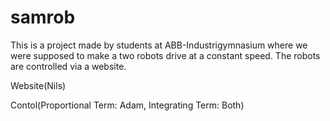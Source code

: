 # samrob
This is a project made by students at ABB-Industrigymnasium where we were supposed to make a two robots drive at a constant speed. The robots are controlled via a website. 

Website(Nils)

Contol(Proportional Term: Adam, Integrating Term: Both)
